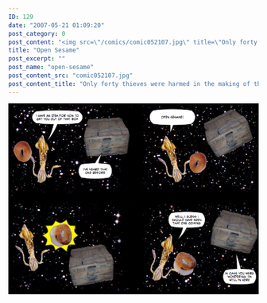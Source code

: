 ```yaml
---
ID: 129
date: "2007-05-21 01:09:20"
post_category: 0
post_content: "<img src=\"/comics/comic052107.jpg\" title=\"Only forty thieves were harmed in the making of this comic strip\">/>"
title: "Open Sesame"
post_excerpt: ""
post_name: "open-sesame"
post_content_src: "comic052107.jpg"
post_content_title: "Only forty thieves were harmed in the making of this comic strip"
---
```



[![Only forty thieves were harmed in the making of this comic strip](/comics-hi-res/comic052107.jpg)](/comics-hi-res/comic052107.jpg)
